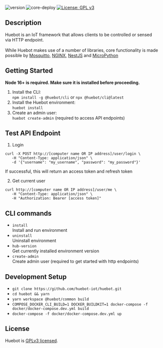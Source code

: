 ![version](https://img.shields.io/github/v/release/huebot-iot/huebot)
![core-deploy](https://github.com/huebot-iot/hub-core/actions/workflows/deploy.yml/badge.svg)
[![License: GPL v3](https://img.shields.io/badge/License-GPLv3-blue.svg)](https://www.gnu.org/licenses/gpl-3.0)

## Description
Huebot is an IoT framework that allows clients to be controlled or sensed via HTTP endpoint. 
<br><br>
While Huebot makes use of a number of libraries, core functionality is made possible by [Mosquitto](https://github.com/eclipse/mosquitto), [NGINX](https://github.com/nginx), [NestJS](https://github.com/nestjs/nest) and [MicroPython](https://github.com/micropython/micropython)

## Getting Started
**Node 16+ is required. Make sure it is installed before proceeding.**
1. Install the CLI:<br>
`npm install -g @huebot/cli` or `npx @huebot/cli@latest`
2. Install the Huebot environment:<br>
`huebot install`
3. Create an admin user:<br>
`huebot create-admin` (required to access API endpoints)

## Test API Endpoint
1. Login
```
curl -X POST http://[computer name OR IP address]/user/login \
   -H "Content-Type: application/json" \
   -d '{"username": "my_username", "password": "my_password"}'
```
If successful, this will return an access token and refresh token<br>

2. Get current user
```
curl http://[computer name OR IP address]/user/me \
   -H "Content-Type: application/json" \
   -H "Authorization: Bearer [access token]" 
```
## CLI commands
- `install`<br>
Install and run environment
- `uninstall`<br>
Uninstall environment
- `hub-version`<br>
Get currently installed environment version
- `create-admin`<br>
Create admin user (required to get started with http endpoints)

## Development Setup
- `git clone https://github.com/huebot-iot/huebot.git`
- `cd huebot && yarn`
- `yarn workspace @huebot/common build`
- `COMPOSE_DOCKER_CLI_BUILD=1 DOCKER_BUILDKIT=1 docker-compose -f docker/docker-compose.dev.yml build`
- `docker-compose -f docker/docker-compose.dev.yml up `

## License
Huebot is [GPLv3 licensed](LICENSE).

